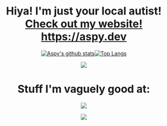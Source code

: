 <center>
  <h1>
    Hiya! I'm just your local autist!
    <br/>
    <a href="https://aspy.dev">
      Check out my website! https://aspy.dev
    </a>
  </h1>

[![Aspy's github stats](https://github-readme-stats.vercel.app/api?username=SomeAspy&count_private=true&include_all_commits=true&show_icons=true&theme=dark&hide_border=true)](https://github.com/anuraghazra/github-readme-stats)[![Top Langs](https://github-readme-stats.vercel.app/api/top-langs/?username=SomeAspy&layout=compact&theme=dark&count_private=true&hide_border=true&langs_count=10)](https://github.com/anuraghazra/github-readme-stats)

<p align="center">
  <a href="https://discord.com/users/516750892372852754">
    <img src="https://lanyard.cnrad.dev/api/516750892372852754"/>
  </a>

  <h1>
    Stuff I'm vaguely good at:
  </h1>

  <a href="https://skillicons.dev">
    <img src="https://skillicons.dev/icons?i=js,html,css,cloudflare,java,linux,md,nginx,nodejs,py,vscode,react,autocad" />
  </a>
</p>

<p align="center">
  <img src="https://user-images.githubusercontent.com/33640860/149058683-8ca11612-6e8d-4a91-8a0f-ae9cf0cf02f6.png">
</p>
</center>
